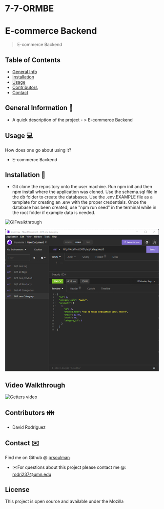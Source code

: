 # 7-7-ORMBE

# E-commerce Backend
> E-commerce Backend

## Table of Contents
* [General Info](#general-information)
* [Installation](#installation)
* [Usage](#usage)
* [Contributors](#contributors)
* [Contact](#contact)
<!-- * [License](#license) -->


## General Information 📃
- A quick description of the project - > E-commerce Backend


## Usage  💻 
How does one go about using it?
* E-commerce Backend


## Installation 💾
* Git clone the repository onto the user machine.
Run npm init and then npm install where the application was cloned.
Use the schema.sql file in the db folder to create the databases.
Use the .env.EXAMPLE file as a template for creating an .env with the proper credentials.
Once the database has been created, use "npm run seed" in the terminal while in the root folder if example data is needed.

 

![GIFwalkthrough](./Images/Untitled_%20Jul%208%2C%202022%2011_41%20AM.gif)





![GIFwalkthrough](./Images/Screenshot%202022-07-08%20114917.png)



## Video Walkthrough

![Getters video](https://drive.google.com/file/d/1u3WapVVgkzWlLp3ohrHnOQA9Zc3cd8q7/view)



## Contributors 👪
* David Rodriguez


## Contact ✉️
Find me on Github @ [prsoulman](http://github.com/prsoulman)
* ✉️For questions about this project please contact me @: rodri237@umn.edu



 ## License
This project is open source and available under the Mozilla

